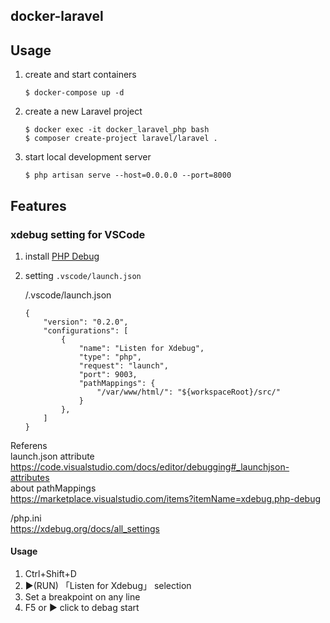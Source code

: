 ## docker-laravel
## Usage
1. create and start containers
    ```
    $ docker-compose up -d
    ```
2. create a new Laravel project
    ```
    $ docker exec -it docker_laravel_php bash
    $ composer create-project laravel/laravel .
    ```
3. start local development server  
    ```
    $ php artisan serve --host=0.0.0.0 --port=8000
    ```

## Features
### xdebug setting for VSCode
1. install [PHP Debug](https://marketplace.visualstudio.com/items?itemName=xdebug.php-debug)
2. setting `.vscode/launch.json`

    /.vscode/launch.json
    ```
    {
        "version": "0.2.0",
        "configurations": [
            {
                "name": "Listen for Xdebug",
                "type": "php",
                "request": "launch",
                "port": 9003,
                "pathMappings": {
                    "/var/www/html/": "${workspaceRoot}/src/"
                }
            },
        ]
    }
    ```
Referens  
launch.json attribute  
https://code.visualstudio.com/docs/editor/debugging#_launchjson-attributes  
about pathMappings  
https://marketplace.visualstudio.com/items?itemName=xdebug.php-debug  

/php.ini  
https://xdebug.org/docs/all_settings
#### Usage
1. Ctrl+Shift+D
2. ▶︎(RUN) 「Listen for Xdebug」 selection
3. Set a breakpoint on any line
4. F5 or ▶︎ click to debag start
